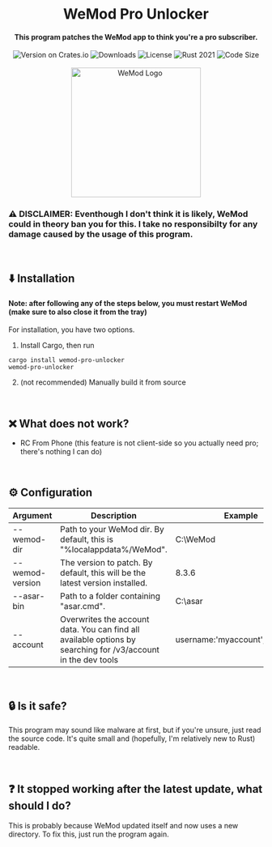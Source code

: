 <div align="center">
  <h1>WeMod Pro Unlocker</h1>
  <h4>This program patches the WeMod app to think you're a pro subscriber.</h4>
  <img src="https://img.shields.io/crates/v/wemod-pro-unlocker?color=purple" alt="Version on Crates.io">
  <img src="https://img.shields.io/crates/d/wemod-pro-unlocker?color=red" alt="Downloads">
  <img src="https://img.shields.io/crates/l/wemod-pro-unlocker?color=green" alt="License">
  <img src="https://img.shields.io/badge/rust-2021-orange?logo=rust" alt="Rust 2021">
  <img src="https://img.shields.io/github/languages/code-size/bennett-sh/wemod-pro-unlocker?color=yellow" alt="Code Size"><br/><br/>
  <img width="256" src="https://user-images.githubusercontent.com/110846042/199363901-4b212629-895c-47a5-a059-4df198b64565.png" alt="WeMod Logo">
</div>

### ⚠️ DISCLAIMER: Eventhough I don't think it is likely, WeMod could in theory ban you for this. I take no responsibilty for any damage caused by the usage of this program.

<br/>

## ⬇️ Installation
#### Note: after following any of the steps below, you must restart WeMod (make sure to also close it from the tray)
For installation, you have two options.
1. Install Cargo, then run
```
cargo install wemod-pro-unlocker
wemod-pro-unlocker
```
2. (not recommended) Manually build it from source

<br/>

## ❌ What does not work?
- RC From Phone (this feature is not client-side so you actually need pro; there's nothing I can do)

<br/>

## ⚙️ Configuration
| Argument                  	| Description                                                                                                 	| Example
|---------------------------	|-------------------------------------------------------------------------------------------------------------	|----------------------------------
| --wemod-dir <dir>         	 	 	 	 	 	 	| Path to your WeMod dir. By default, this is "%localappdata%/WeMod".                                         	| C:\WeMod
| --wemod-version <version> 	 	 	 	 	 	 	| The version to patch. By default, this will be the latest version installed. 	                                | 8.3.6
| --asar-bin <folder containing asar.cmd> | Path to a folder containing "asar.cmd".                                                                     	| C:\asar
| --account <json>            	 	 	 	 	  | Overwrites the account data. You can find all available options by searching for /v3/account in the dev tools | username:'myaccount',email:'test'

<br/>

## 🔒 Is it safe?
This program may sound like malware at first, but if you're unsure, just read the source code. It's quite small and (hopefully, I'm relatively new to Rust) readable.

<br/>

## ❓ It stopped working after the latest update, what should I do?
This is probably because WeMod updated itself and now uses a new directory. To fix this, just run the program again.
